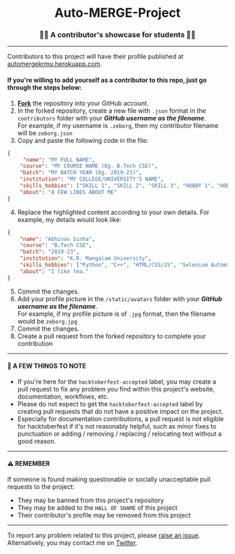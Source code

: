 <h1 align="center"> Auto-MERGE-Project </h1>
<h3 align="center">🧑‍🎓 A contributor's showcase for students 🧑‍🎓</h3>
<hr/>
Contributors to this project will have their profile published at <a href="https://automergekrmu.herokuapp.com" target="_blank">automergekrmu.herokuapp.com</a>.
<h4> If you're willing to add yourself as a contributor to this repo, just go through the steps below: </h4>

1) <a href="https://github.com/zeborg/Auto-MERGE-Project/fork" target="_blank">**Fork**</a> the repository into your GitHub account.
2) In the forked repository, create a new file with `.json` format in the `contributors` folder with your ***GitHub username as the filename***. <br>For example, if my username is `.zeborg`, then my contributor filename will be `zeborg.json`
3) Copy and paste the following code in the file:<br>
```json 
{
     "name": "MY FULL NAME",
    "course": "MY COURSE NAME (Eg. B.Tech CSE)",
    "batch": "MY BATCH YEAR (Eg. 2019-23)",
    "institution": "MY COLLEGE/UNIVERSITY'S NAME",
    "skills_hobbies": ["SKILL 1", "SKILL 2", "SKILL 3", "HOBBY 1", "HOBBY 2"],
    "about": "A FEW LINES ABOUT ME"
}
```
4) Replace the highlighted content according to your own details. For example, my details would look like:<br>
```json
{
    "name": "Abhinav Sinha",
    "course": "B.Tech CSE",
    "batch": "2019-23",
    "institution": "K.R. Mangalam University",
    "skills_hobbies": ["Python", "C++", "HTML/CSS/JS", "Selenium Automation", "Reading", "PC Gaming"],
    "about": "I like tea."
}
```
5) Commit the changes.
6) Add your profile picture in the `/static/avatars` folder with your ***GitHub username as the filename***.<br>
For example, if my profile picture is of `.jpg` format, then the filename would be `zeborg.jpg`
7) Commit the changes.
8) Create a pull request from the forked repository to complete your contribution
<hr/>

<h4>📝 A FEW THINGS TO NOTE</h4>

* If you're here for the `hacktoberfest-accepted` label, you may create a pull request to fix any problem you find within this project's website, documentation, workflows, etc.
* Please do not expect to get the `hacktoberfest-accepted` label by creating pull requests that do not have a positive impact on the project.
* Especially for documentation contributions, a pull request is not eligible for hacktoberfest if it's not reasonably helpful, such as minor fixes to punctuation or adding / removing / replacing / relocating text without a good reason.
<hr/>

<h4>⚠️ REMEMBER</h4>
If someone is found making questionable or socially unacceptable pull requests to the project:

* They may be banned from this project's repository
* They may be added to the `HALL OF SHAME` of this project
* Their contributor's profile may be removed from this project
<hr/>

To report any problem related to this project, please <a href="https://github.com/zeborg/Auto-MERGE-Project/issues/new" target="_blank">raise an issue</a>. Alternatively, you may contact me on <a href="https://twitter.com/zebhinav" target="_blank">Twitter</a>.
